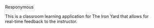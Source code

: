 Responymous


This is a classroom learning application for The Iron Yard that allows for real-time feedback to the instructor. 
